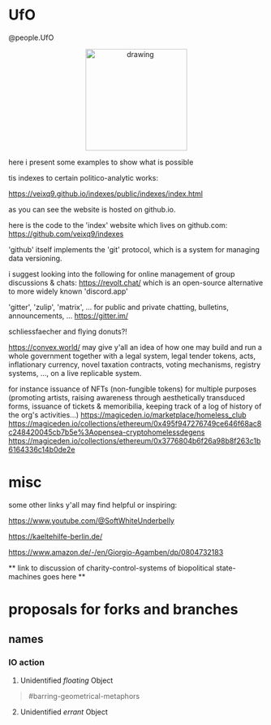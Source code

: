 # UfO
@people.UfO

<div style="margin-left:auto;margin-right:auto">
  <p align="center">  <img src="https://zeitdersolidaritaet.de/wp-content/uploads/2023/08/flyer-ufo-deutsch-1-848x1200.png" alt="drawing" style="width:200px" align="center"/>
  </p>
</div>



here i present some examples to show what is possible

tis indexes to certain politico-analytic works:

https://veixq9.github.io/indexes/public/indexes/index.html

as you can see the website is hosted on github.io.

here is the code to the 'index' website which lives on github.com:
https://github.com/veixq9/indexes

'github' itself implements the 'git' protocol, which is a system for managing data versioning.

i suggest looking into the following for online management of group discussions & chats:
https://revolt.chat/
which is an open-source alternative to more widely known 'discord.app'

'gitter', 'zulip', 'matrix', ... for public and private chatting, bulletins, announcements, ...
https://gitter.im/


schliessfaecher and flying donuts?!


https://convex.world/  may give y'all an idea of how one may build and run a whole government together with a legal system, legal tender tokens, acts, inflationary currency, novel taxation contracts, voting mechanisms, registry systems, ..., on a live replicable system.

for instance issuance of NFTs (non-fungible tokens) for multiple purposes (promoting artists, raising awareness through aesthetically transduced forms, issuance of tickets & memoribilia, keeping track of a log of history of the org's activities...)
https://magiceden.io/marketplace/homeless_club
https://magiceden.io/collections/ethereum/0x495f947276749ce646f68ac8c248420045cb7b5e%3Aopensea-cryptohomelessdegens
https://magiceden.io/collections/ethereum/0x3776804b6f26a98b8f263c1b6164336c14b0de2e
# misc
some other links y'all may find helpful or inspiring:

https://www.youtube.com/@SoftWhiteUnderbelly

https://kaeltehilfe-berlin.de/

https://www.amazon.de/-/en/Giorgio-Agamben/dp/0804732183


** link to discussion of charity-control-systems of biopolitical state-machines goes here **

# proposals for forks and branches
## names
### IO action
1. Unidentified _floating_ Object
> \#barring-geometrical-metaphors
2. Unidentified _errant_ Object
